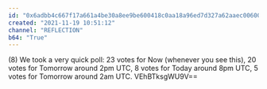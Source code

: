 ```yaml
---
id: "0x6adbb4c667f17a661a4be30a8ee9be600418c0aa18a96ed7d327a62aaec00600"
created: "2021-11-19 10:51:12"
channel: "REFLECTION"
b64: "True"
---
```


(8) We took a very quick poll: 23 votes for Now (whenever you see this), 20 votes for Tomorrow around 2pm UTC, 8 votes for Today around 8pm UTC, 5 votes for Tomorrow around 2am UTC. VEhBTksgWU9V==